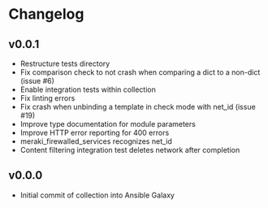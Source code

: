 # Changelog

## v0.0.1
* Restructure tests directory
* Fix comparison check to not crash when comparing a dict to a non-dict (issue #6)
* Enable integration tests within collection
* Fix linting errors
* Fix crash when unbinding a template in check mode with net_id (issue #19)
* Improve type documentation for module parameters
* Improve HTTP error reporting for 400 errors
* meraki_firewalled_services recognizes net_id
* Content filtering integration test deletes network after completion

## v0.0.0
* Initial commit of collection into Ansible Galaxy
